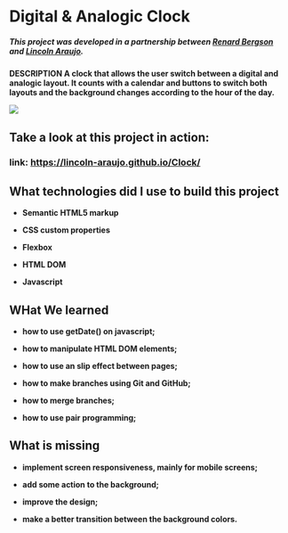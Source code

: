 # Digital & Analogic Clock

##### This project was developed in a partnership between [Renard Bergson](https://github.com/renardbergson) and [Lincoln Araujo](https://github.com/Lincoln-Araujo).

<strong>DESCRIPTION<strong> A clock that allows the user switch between a digital and analogic layout. It counts with a calendar and buttons to switch both layouts and the background changes according to the hour of the day.

<a href="https://lincoln-araujo.github.io/Clock/" target="_blank"><img src="./images/presentation.gif" ></a>

## Take a look at this project in action:

### link: https://lincoln-araujo.github.io/Clock/


## What technologies did I use to build this project

- Semantic HTML5 markup

- CSS custom properties

- Flexbox

- HTML DOM

- Javascript

## WHat We learned

- how to use getDate() on javascript;

- how to manipulate HTML DOM elements;

- how to use an slip effect between pages;

- how to make branches using Git and GitHub;

- how to merge branches;

- how to use pair programming;

## What is missing

- implement screen responsiveness, mainly for mobile screens;

- add some action to the background;

- improve the design;

- make a better transition between the background colors.

